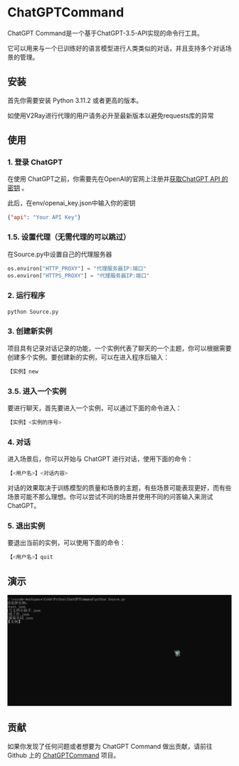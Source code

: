 # ChatGPTCommand

ChatGPT Command是一个基于ChatGPT-3.5-API实现的命令行工具。

它可以用来与一个已训练好的语言模型进行人类类似的对话，并且支持多个对话场景的管理。

## 安装

首先你需要安装 Python 3.11.2 或者更高的版本。

如使用V2Ray进行代理的用户请务必升至最新版本以避免requests库的异常

## 使用

### 1. 登录 ChatGPT

在使用 ChatGPT之前，你需要先在OpenAI的官网上注册并[获取ChatGPT API 的密钥](https://platform.openai.com/account/api-keys) 。

此后，在env/openai_key.json中输入你的密钥

```json
{"api": "Your API Key"}
```

### 1.5. 设置代理（无需代理的可以跳过）

在Source.py中设置自己的代理服务器

```python
os.environ["HTTP_PROXY"] = "代理服务器IP:端口"
os.environ["HTTPS_PROXY"] = "代理服务器IP:端口"
```

### 2. 运行程序

```sh
python Source.py
```

### 3. 创建新实例

项目具有记录对话记录的功能，一个实例代表了聊天的一个主题，你可以根据需要创建多个实例。要创建新的实例，可以在进入程序后输入：

```sh
【实例】new
```

### 3.5. 进入一个实例

要进行聊天，首先要进入一个实例，可以通过下面的命令进入：

```sh
【实例】<实例的序号>
```

### 4. 对话

进入场景后，你可以开始与 ChatGPT 进行对话，使用下面的命令：

```sh
【<用户名>】<对话内容>
```

对话的效果取决于训练模型的质量和场景的主题，有些场景可能表现更好，而有些场景可能不那么理想。你可以尝试不同的场景并使用不同的问答输入来测试 ChatGPT。

### 5. 退出实例

要退出当前的实例，可以使用下面的命令：

```sh
【<用户名>】quit
```

## 演示
![image](https://github.com/Ancaeus-whisper/ChatGPTCommand/blob/master/%E6%BC%94%E7%A4%BA.gif)

## 贡献

如果你发现了任何问题或者想要为 ChatGPT Command 做出贡献，请前往 Github 上的 [ChatGPTCommand](https://github.com/Ancaeus-whisper/ChatGPTCommand) 项目。
